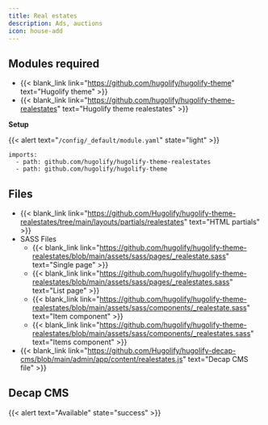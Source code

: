 ```yaml
---
title: Real estates
description: Ads, auctions
icon: house-add
---
```


## Modules required

- {{< blank_link link="https://github.com/hugolify/hugolify-theme" text="Hugolify theme" >}}
- {{< blank_link link="https://github.com/hugolify/hugolify-theme-realestates" text="Hugolify theme realestates" >}}

**Setup**

{{< alert text="`/config/_default/module.yaml`" state="light" >}}

```go-html-template
imports:
  - path: github.com/hugolify/hugolify-theme-realestates
  - path: github.com/hugolify/hugolify-theme
```

## Files

- {{< blank_link link="https://github.com/Hugolify/hugolify-theme-realestates/tree/main/layouts/partials/realestates" text="HTML partials" >}}
- SASS Files
  - {{< blank_link link="https://github.com/hugolify/hugolify-theme-realestates/blob/main/assets/sass/pages/_realestate.sass" text="Single page" >}}
  - {{< blank_link link="https://github.com/hugolify/hugolify-theme-realestates/blob/main/assets/sass/pages/_realestates.sass" text="List page" >}}
  - {{< blank_link link="https://github.com/hugolify/hugolify-theme-realestates/blob/main/assets/sass/components/_realestate.sass" text="Item component" >}}
  - {{< blank_link link="https://github.com/hugolify/hugolify-theme-realestates/blob/main/assets/sass/components/_realestates.sass" text="Items component" >}}
- {{< blank_link link="https://github.com/Hugolify/hugolify-decap-cms/blob/main/admin/app/content/realestates.js" text="Decap CMS file" >}}

## Decap CMS

{{< alert text="Available" state="success" >}}
